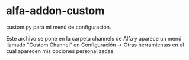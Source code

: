 # alfa-addon-custom
custom.py para mi menú de configuración.

Este archivo se pone en la carpeta channels de Alfa y aparece un menú llamado "Custom Channel" en Configuración -> Otras herramientas en el cual aparecen mis opciones personalizadas.